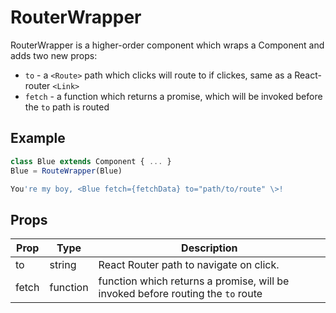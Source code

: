 # RouterWrapper

RouterWrapper is a higher-order component which wraps a Component and adds two new props:
* `to` - a `<Route>` path which clicks will route to if clickes, same as a React-router `<Link>`
* `fetch` - a function which returns a promise, which will be invoked before the `to` path is routed


## Example

```javascript
class Blue extends Component { ... }
Blue = RouteWrapper(Blue)
```

```jsx
You're my boy, <Blue fetch={fetchData} to="path/to/route" \>!
```

## Props

| Prop | Type | Description |
| --- | --- | --- |
| to | string | React Router path to navigate on click. |
| fetch | function| function which returns a promise, will be invoked before routing the `to` route |
